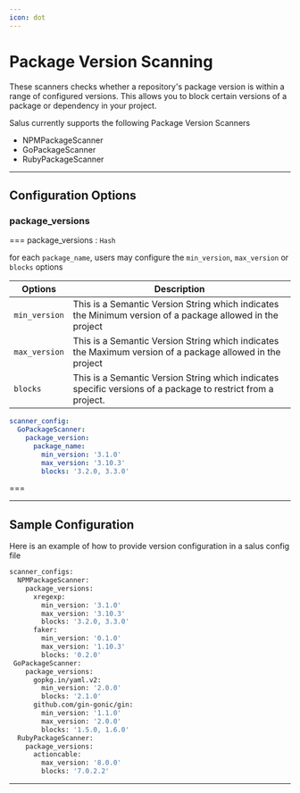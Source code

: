 ```yaml
---
icon: dot
---
```

# Package Version Scanning

These scanners checks whether a repository's package version is within a range of configured versions. This allows you to block certain versions of a package or dependency in your project. 

Salus currently supports the following Package Version Scanners
- NPMPackageScanner 
- GoPackageScanner
- RubyPackageScanner

---
## Configuration Options

### package_versions
=== package_versions : `Hash`

for each `package_name`, users may configure the `min_version`, `max_version` or `blocks` options

Options | Description
--- | ---
`min_version` | This is a Semantic Version String which indicates the Minimum version of a package allowed in the project
`max_version` | This is a Semantic Version String which indicates the Maximum version of a package allowed in the project
`blocks` | This is a Semantic Version String which indicates specific versions of a package to restrict from a project. 

```yml
scanner_config:
  GoPackageScanner:
    package_version:
      package_name:
        min_version: '3.1.0'
        max_version: '3.10.3'
        blocks: '3.2.0, 3.3.0'
```
===

---

## Sample Configuration
Here is an example of how to provide version configuration in a salus config file

```sh salus.yml
scanner_configs:
  NPMPackageScanner:
    package_versions:
      xregexp:
        min_version: '3.1.0'
        max_version: '3.10.3'
        blocks: '3.2.0, 3.3.0'
      faker:
        min_version: '0.1.0'
        max_version: '1.10.3'
        blocks: '0.2.0'
 GoPackageScanner:
    package_versions:
      gopkg.in/yaml.v2:
        min_version: '2.0.0'
        blocks: '2.1.0'
      github.com/gin-gonic/gin:
        min_version: '1.1.0'
        max_version: '2.0.0'
        blocks: '1.5.0, 1.6.0'
  RubyPackageScanner:
    package_versions:
      actioncable:
        max_version: '8.0.0'
        blocks: '7.0.2.2'
```

---
